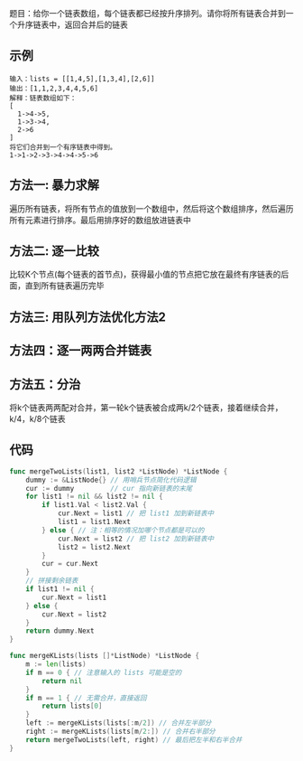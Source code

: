 题目：给你一个链表数组，每个链表都已经按升序排列。请你将所有链表合并到一个升序链表中，返回合并后的链表

## 示例
```
输入：lists = [[1,4,5],[1,3,4],[2,6]]
输出：[1,1,2,3,4,4,5,6]
解释：链表数组如下：
[
  1->4->5,
  1->3->4,
  2->6
]
将它们合并到一个有序链表中得到。
1->1->2->3->4->4->5->6
```

## 方法一: 暴力求解
遍历所有链表，将所有节点的值放到一个数组中，然后将这个数组排序，然后遍历所有元素进行排序。最后用排序好的数组放进链表中

## 方法二: 逐一比较
比较K个节点(每个链表的首节点)，获得最小值的节点把它放在最终有序链表的后面，直到所有链表遍历完毕

## 方法三: 用队列方法优化方法2

## 方法四：逐一两两合并链表

## 方法五：分治
将k个链表两两配对合并，第一轮k个链表被合成两k/2个链表，接着继续合并，k/4，k/8个链表


## 代码
```go
func mergeTwoLists(list1, list2 *ListNode) *ListNode {
    dummy := &ListNode{} // 用哨兵节点简化代码逻辑
    cur := dummy         // cur 指向新链表的末尾
    for list1 != nil && list2 != nil {
        if list1.Val < list2.Val {
            cur.Next = list1 // 把 list1 加到新链表中
            list1 = list1.Next
        } else { // 注：相等的情况加哪个节点都是可以的
            cur.Next = list2 // 把 list2 加到新链表中
            list2 = list2.Next
        }
        cur = cur.Next
    }
    // 拼接剩余链表
    if list1 != nil {
        cur.Next = list1
    } else {
        cur.Next = list2
    }
    return dummy.Next
}

func mergeKLists(lists []*ListNode) *ListNode {
    m := len(lists)
    if m == 0 { // 注意输入的 lists 可能是空的
        return nil
    }
    if m == 1 { // 无需合并，直接返回
        return lists[0]
    }
    left := mergeKLists(lists[:m/2]) // 合并左半部分
    right := mergeKLists(lists[m/2:]) // 合并右半部分
    return mergeTwoLists(left, right) // 最后把左半和右半合并
}
```